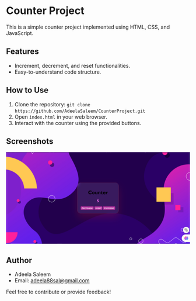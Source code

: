 # Counter Project

This is a simple counter project implemented using HTML, CSS, and JavaScript.

## Features

- Increment, decrement, and reset functionalities.
- Easy-to-understand code structure.

## How to Use

1. Clone the repository: `git clone https://github.com/AdeelaSaleem/CounterProject.git`
2. Open `index.html` in your web browser.
3. Interact with the counter using the provided buttons.

## Screenshots

![Counter Screenshot](https://github.com/AdeelaSaleem/CounterProject/blob/3cd4bd80eec9bfc86e4110ebc0bf28aa61c269fe/screenshot.png)



## Author

- Adeela Saleem
- Email: adeela88sal@gmail.com

Feel free to contribute or provide feedback!
